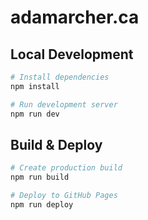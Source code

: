 # adamarcher.ca

## Local Development

```bash
# Install dependencies
npm install

# Run development server
npm run dev
```

## Build & Deploy

```bash
# Create production build
npm run build

# Deploy to GitHub Pages
npm run deploy
```
